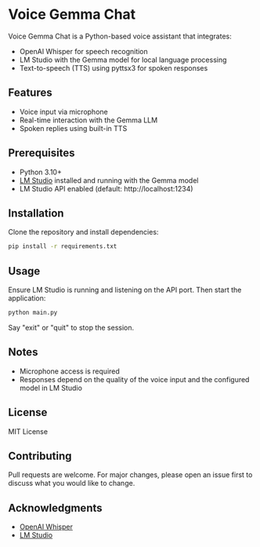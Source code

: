 
# Voice Gemma Chat

Voice Gemma Chat is a Python-based voice assistant that integrates:
- OpenAI Whisper for speech recognition
- LM Studio with the Gemma model for local language processing
- Text-to-speech (TTS) using pyttsx3 for spoken responses

## Features
- Voice input via microphone
- Real-time interaction with the Gemma LLM
- Spoken replies using built-in TTS

## Prerequisites
- Python 3.10+
- [LM Studio](https://lmstudio.ai/) installed and running with the Gemma model
- LM Studio API enabled (default: http://localhost:1234)

## Installation
Clone the repository and install dependencies:

```bash
pip install -r requirements.txt
```

## Usage
Ensure LM Studio is running and listening on the API port. Then start the application:

```bash
python main.py
```

Say "exit" or "quit" to stop the session.

## Notes
- Microphone access is required
- Responses depend on the quality of the voice input and the configured model in LM Studio

## License
MIT License

## Contributing
Pull requests are welcome. For major changes, please open an issue first to discuss what you would like to change.

## Acknowledgments
- [OpenAI Whisper](https://github.com/openai/whisper)
- [LM Studio](https://lmstudio.ai/)
